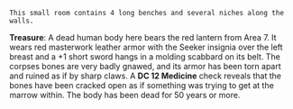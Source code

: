 
```
This small room contains 4 long benches and several niches along the walls.
```

**Treasure**: A dead human body here bears the red lantern from Area 7. It wears red masterwork leather armor with the Seeker insignia over the left breast and a +1 short sword hangs in a molding scabbard on its belt. The corpses bones are very badly gnawed, and its armor has been torn apart and ruined as if by sharp claws. A **DC 12 Medicine** check reveals that the bones have been cracked open as if something was trying to get at the marrow within. The body has been dead for 50 years or more.